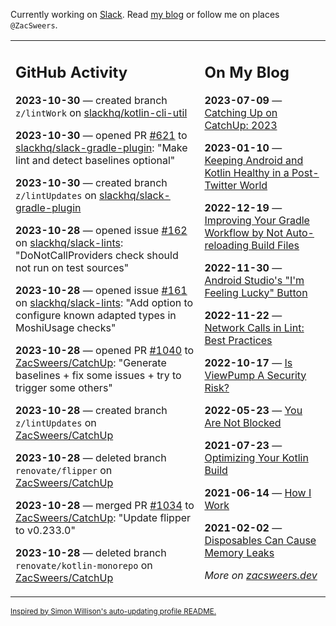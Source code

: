 Currently working on [Slack](https://slack.com/). Read [my blog](https://zacsweers.dev/) or follow me on places `@ZacSweers`.

<table><tr><td valign="top" width="60%">

## GitHub Activity
<!-- githubActivity starts -->
**2023-10-30** — created branch `z/lintWork` on [slackhq/kotlin-cli-util](https://github.com/slackhq/kotlin-cli-util)

**2023-10-30** — opened PR [#621](https://github.com/slackhq/slack-gradle-plugin/pull/621) to [slackhq/slack-gradle-plugin](https://github.com/slackhq/slack-gradle-plugin): "Make lint and detect baselines optional"

**2023-10-30** — created branch `z/lintUpdates` on [slackhq/slack-gradle-plugin](https://github.com/slackhq/slack-gradle-plugin)

**2023-10-28** — opened issue [#162](https://github.com/slackhq/slack-lints/issues/162) on [slackhq/slack-lints](https://github.com/slackhq/slack-lints): "DoNotCallProviders check should not run on test sources"

**2023-10-28** — opened issue [#161](https://github.com/slackhq/slack-lints/issues/161) on [slackhq/slack-lints](https://github.com/slackhq/slack-lints): "Add option to configure known adapted types in MoshiUsage checks"

**2023-10-28** — opened PR [#1040](https://github.com/ZacSweers/CatchUp/pull/1040) to [ZacSweers/CatchUp](https://github.com/ZacSweers/CatchUp): "Generate baselines + fix some issues + try to trigger some others"

**2023-10-28** — created branch `z/lintUpdates` on [ZacSweers/CatchUp](https://github.com/ZacSweers/CatchUp)

**2023-10-28** — deleted branch `renovate/flipper` on [ZacSweers/CatchUp](https://github.com/ZacSweers/CatchUp)

**2023-10-28** — merged PR [#1034](https://github.com/ZacSweers/CatchUp/pull/1034) to [ZacSweers/CatchUp](https://github.com/ZacSweers/CatchUp): "Update flipper to v0.233.0"

**2023-10-28** — deleted branch `renovate/kotlin-monorepo` on [ZacSweers/CatchUp](https://github.com/ZacSweers/CatchUp)
<!-- githubActivity ends -->
</td><td valign="top" width="40%">

## On My Blog
<!-- blog starts -->
**2023-07-09** — [Catching Up on CatchUp: 2023](https://www.zacsweers.dev/catching-up-on-catchup-2023/)

**2023-01-10** — [Keeping Android and Kotlin Healthy in a Post-Twitter World](https://www.zacsweers.dev/keeping-android-healthy/)

**2022-12-19** — [Improving Your Gradle Workflow by Not Auto-reloading Build Files](https://www.zacsweers.dev/improving-your-workflow-by-not-auto-reloading-build-files/)

**2022-11-30** — [Android Studio's "I'm Feeling Lucky" Button](https://www.zacsweers.dev/android-studios-im-feeling-lucky-button/)

**2022-11-22** — [Network Calls in Lint: Best Practices](https://www.zacsweers.dev/network-calls-in-lint-best-practices/)

**2022-10-17** — [Is ViewPump A Security Risk?](https://www.zacsweers.dev/is-viewpump-a-security-risk/)

**2022-05-23** — [You Are Not Blocked](https://www.zacsweers.dev/you-are-not-blocked/)

**2021-07-23** — [Optimizing Your Kotlin Build](https://www.zacsweers.dev/optimizing-your-kotlin-build/)

**2021-06-14** — [How I Work](https://www.zacsweers.dev/how-i-work/)

**2021-02-02** — [Disposables Can Cause Memory Leaks](https://www.zacsweers.dev/disposables-can-cause-memory-leaks/)
<!-- blog ends -->
_More on [zacsweers.dev](https://zacsweers.dev/)_
</td></tr></table>

<sub><a href="https://simonwillison.net/2020/Jul/10/self-updating-profile-readme/">Inspired by Simon Willison's auto-updating profile README.</a></sub>